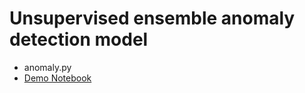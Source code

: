 # Unsupervised ensemble anomaly detection model
 
 - anomaly.py
 - [Demo Notebook](https://github.com/AmantayAbdurakhmanov/anomaly/blob/main/anomaly_demo.ipynb)
